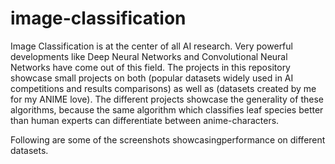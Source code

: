 # image-classification

Image Classification is at the center of all AI research. Very powerful developments like Deep Neural Networks and Convolutional Neural
Networks have come out of this field. The projects in this repository showcase small projects on both (popular datasets widely used in 
AI competitions and results comparisons) as well as (datasets created by me for my ANIME love). The different projects showcase the 
generality of these algorithms, because the same algorithm which classifies leaf species better than human experts can differentiate 
between anime-characters.

Following are some of the screenshots showcasingperformance on different datasets.
